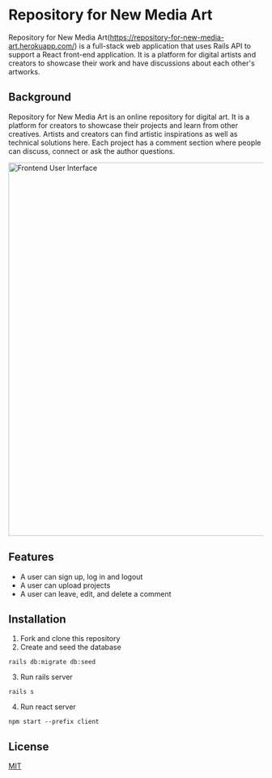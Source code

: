 # Repository for New Media Art

Repository for New Media Art(https://repository-for-new-media-art.herokuapp.com/) is a full-stack web application that uses Rails API to support a React front-end application. It is a platform for digital artists and creators to showcase their work and have discussions about each other's artworks.

## Background
Repository for New Media Art is an online repository for digital art. It is a platform for creators to showcase their projects and learn from other creatives. Artists and creators can find artistic inspirations as well as technical solutions here. Each project has a comment section where people can discuss, connect or ask the author questions.

<img src="https://takashi-honzawa.com/static/media/06-repo-new-media-art.ac176eafe69f610487ae.gif" alt="Frontend User Interface" width="738">

## Features
- A user can sign up, log in and logout
- A user can upload projects
- A user can leave, edit, and delete a comment 

## Installation
1. Fork and clone this repository
2. Create and seed the database
```
rails db:migrate db:seed
```
3. Run rails server
```
rails s
```
4. Run react server
```
npm start --prefix client
```

## License
[MIT](https://choosealicense.com/licenses/mit/)
